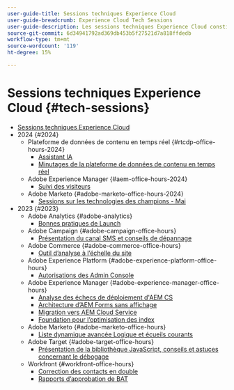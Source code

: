 ```yaml
---
user-guide-title: Sessions techniques Experience Cloud
user-guide-breadcrumb: Experience Cloud Tech Sessions
user-guide-description: Les sessions techniques Experience Cloud constituent une approche proactive de la déviation des cas en offrant aux clients des webinaires spécifiques aux solutions.
source-git-commit: 6d34941792ad369db453b5f27521d7a818ffdedb
workflow-type: tm+mt
source-wordcount: '119'
ht-degree: 15%

---
```



# Sessions techniques Experience Cloud {#tech-sessions}

+ [Sessions techniques Experience Cloud](overview.md)
+ 2024 {#2024}
   + Plateforme de données de contenu en temps réel {#rtcdp-office-hours-2024}
      + [Assistant IA](2024/ai-assistant.md)
      + [Minutages de la plateforme de données de contenu en temps réel](2024/rtcdp-timings.md)
   + Adobe Experience Manager   {#aem-office-hours-2024}
      + [Suivi des visiteurs](2024/tracking-visitors.md)
   + Adobe Marketo {#adobe-marketo-office-hours-2024}
      + [Sessions sur les technologies des champions - Mai](2024/champion-office-hours.md)
+ 2023 {#2023}
   + Adobe Analytics {#adobe-analytics}
      + [Bonnes pratiques de Launch](2023/launch-best-practices.md)
   + Adobe Campaign {#adobe-campaign-office-hours}
      + [Présentation du canal SMS et conseils de dépannage](2023/ac-sms-channel-overview.md)
   + Adobe Commerce {#adobe-commerce-office-hours}
      + [Outil d’analyse à l’échelle du site](2023/site-wide-analysis-tool.md)
   + Adobe Experience Platform {#adobe-experience-platform-office-hours}
      + [Autorisations des Admin Console](2023/aep-admin-console-permissions.md)
   + Adobe Experience Manager   {#adobe-experience-manager-office-hours}
      + [Analyse des échecs de déploiement d&#39;AEM CS](2023/aem-deployment-failures-analysis.md)
      + [Architecture d’AEM Forms sans affichage](2023/aem-forms-headless-architecture.md)
      + [Migration vers AEM Cloud Service](2023/migration-aemcs.md)
      + [Foundation pour l’optimisation des index](2023/optimize-indexes-aemcs.md)
   + Adobe Marketo {#adobe-marketo-office-hours}
      + [Liste dynamique avancée Logique et écueils courants](2023/marketo-common-pitfalls.md)
   + Adobe Target {#adobe-target-office-hours}
      + [Présentation de la bibliothèque JavaScript, conseils et astuces concernant le débogage](2023/target-debugging-tips-and-tricks.md)
   + Workfront {#workfront-office-hours}
      + [Correction des contacts en double](2023/workfront-fix-duplicate-contacts.md)
      + [Rapports d’approbation de BAT](2023/workfront-proof-approval-reports.md)


